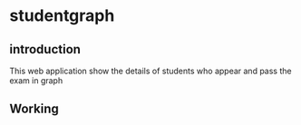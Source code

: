 # studentgraph

## introduction
This web application show the details of students who appear and pass the exam in graph

## Working
